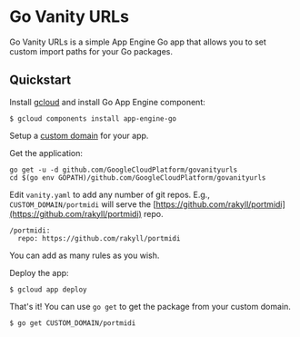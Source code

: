 # Go Vanity URLs

Go Vanity URLs is a simple App Engine Go app that allows you
to set custom import paths for your Go packages.

## Quickstart

Install [gcloud](https://cloud.google.com/sdk/downloads) and install Go App Engine component:

```
$ gcloud components install app-engine-go
```

Setup a [custom domain](https://cloud.google.com/appengine/docs/standard/python/using-custom-domains-and-ssl) for your app.

Get the application:
```
go get -u -d github.com/GoogleCloudPlatform/govanityurls
cd $(go env GOPATH)/github.com/GoogleCloudPlatform/govanityurls
```

Edit `vanity.yaml` to add any number of git repos. E.g., `CUSTOM_DOMAIN/portmidi` will
serve the [https://github.com/rakyll/portmidi](https://github.com/rakyll/portmidi) repo.

```
/portmidi:
  repo: https://github.com/rakyll/portmidi
```

You can add as many rules as you wish.

Deploy the app:

```
$ gcloud app deploy
```

That's it! You can use `go get` to get the package from your custom domain.

```
$ go get CUSTOM_DOMAIN/portmidi
```
